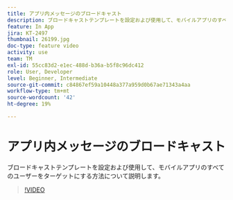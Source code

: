 ```yaml
---
title: アプリ内メッセージのブロードキャスト
description: ブロードキャストテンプレートを設定および使用して、モバイルアプリのすべてのユーザーをターゲットにする方法について説明します。
feature: In App
jira: KT-2497
thumbnail: 26199.jpg
doc-type: feature video
activity: use
team: TM
exl-id: 55cc83d2-e1ec-488d-b36a-b5f8c96dc412
role: User, Developer
level: Beginner, Intermediate
source-git-commit: c84867ef59a10448a377a959d0b67ae71343a4aa
workflow-type: tm+mt
source-wordcount: '42'
ht-degree: 19%

---
```


# アプリ内メッセージのブロードキャスト

ブロードキャストテンプレートを設定および使用して、モバイルアプリのすべてのユーザーをターゲットにする方法について説明します。

>[!VIDEO](https://video.tv.adobe.com/v/26199?quality=12&learn=on)
